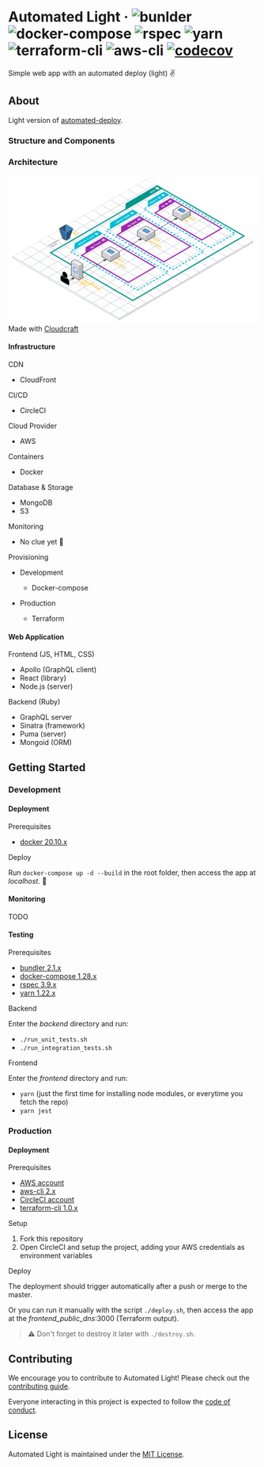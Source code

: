 # Automated Light &middot; ![bunlder](https://img.shields.io/badge/bundler-2.1%2B-red?logo=ruby) ![docker-compose](https://img.shields.io/badge/docker--compose-1.28%2B-blue?logo=docker) ![rspec](https://img.shields.io/badge/rspec-3.9%2B-red?logo=ruby) ![yarn](https://img.shields.io/badge/yarn-1.22%2B-2188b6?logo=yarn) ![terraform-cli](https://img.shields.io/badge/terraform--cli-1.0%2B-blue?logo=terraform) ![aws-cli](https://img.shields.io/badge/aws--cli-2.2%2B-orange?logo=amazon-aws) [![codecov](https://codecov.io/gh/lucasmari/automated-light/branch/main/graph/badge.svg?token=BEF4A5B1IV)](https://codecov.io/gh/lucasmari/automated-light)

Simple web app with an automated deploy (light) :v:

## About

Light version of [automated-deploy](https://github.com/lucasmari/automated-deploy).

### Structure and Components

### Architecture

![](.images/Web%20App%20Reference%20Architecture.png)
Made with [Cloudcraft](https://www.cloudcraft.co/)

#### Infrastructure

CDN

- CloudFront

CI/CD

- CircleCI

Cloud Provider

- AWS

Containers

- Docker

Database & Storage

- MongoDB
- S3

Monitoring

- No clue yet :shrug:

Provisioning

- Development

  - Docker-compose

- Production
  
  - Terraform

#### Web Application

Frontend (JS, HTML, CSS)

- Apollo (GraphQL client)
- React (library)
- Node.js (server)

Backend (Ruby)

- GraphQL server
- Sinatra (framework)
- Puma (server)
- Mongoid (ORM)

## Getting Started

### Development

#### Deployment

Prerequisites

- [docker 20.10.x](https://www.docker.com/get-started)

Deploy

Run `docker-compose up -d --build` in the root folder, then access the app at *localhost*. :clap:

#### Monitoring

TODO

#### Testing

Prerequisites

- [bundler 2.1.x](https://bundler.io/)
- [docker-compose 1.28.x](https://docs.docker.com/compose/install/)
- [rspec 3.9.x](https://rspec.info/)
- [yarn 1.22.x](https://yarnpkg.com/getting-started/install)

Backend

Enter the *backend* directory and run:

- `./run_unit_tests.sh`
- `./run_integration_tests.sh`

Frontend

Enter the *frontend* directory and run:

- `yarn` (just the first time for installing node modules, or everytime you fetch the repo)
- `yarn jest`

### Production

#### Deployment

Prerequisites

- [AWS account](https://console.aws.amazon.com)
- [aws-cli 2.x](https://docs.aws.amazon.com/cli/latest/userguide/install-cliv2.html)
- [CircleCI account](https://app.circleci.com/dashboard)
- [terraform-cli 1.0.x](https://www.terraform.io/downloads.html)

Setup

1. Fork this repository
2. Open CircleCI and setup the project, adding your AWS credentials as environment variables

Deploy

The deployment should trigger automatically after a push or merge to the master.

Or you can run it manually with the script `./deploy.sh`, then access the app at the *frontend_public_dns*:3000 (Terraform output).

> :warning: Don't forget to destroy it later with `./destroy.sh`.

## Contributing

We encourage you to contribute to Automated Light! Please check out the
[contributing guide](https://github.com/lucasmari/automated-light/blob/master/CONTRIBUTING.md).

Everyone interacting in this project is expected to follow the [code of conduct](https://github.com/lucasmari/automated-light/blob/master/CODE_OF_CONDUCT.md).

## License

Automated Light is maintained under the [MIT License](https://opensource.org/licenses/MIT).